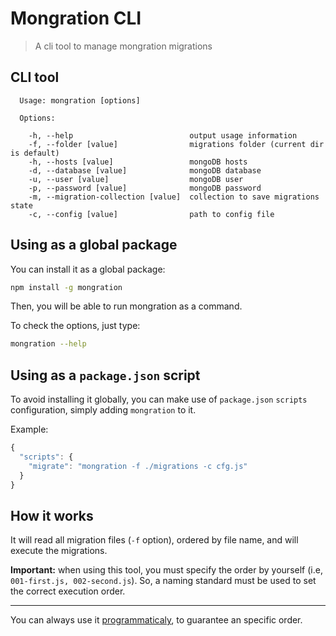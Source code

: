 # Mongration CLI

> A cli tool to manage mongration migrations

## CLI tool

```
  Usage: mongration [options]

  Options:

    -h, --help                          output usage information
    -f, --folder [value]                migrations folder (current dir is default)
    -h, --hosts [value]                 mongoDB hosts
    -d, --database [value]              mongoDB database
    -u, --user [value]                  mongoDB user
    -p, --password [value]              mongoDB password
    -m, --migration-collection [value]  collection to save migrations state
    -c, --config [value]                path to config file
```

## Using as a global package

You can install it as a global package:

```bash
npm install -g mongration
```

Then, you will be able to run mongration as a command.

To check the options, just type:

```bash
mongration --help
```

## Using as a `package.json` script

To avoid installing it globally, you can make use of `package.json` `scripts`
configuration, simply adding `mongration` to it.

Example:

```javascript
{
  "scripts": {
    "migrate": "mongration -f ./migrations -c cfg.js"
  }
}
```

## How it works

It will read all migration files (`-f` option), ordered by file name, and will
execute the migrations.

**Important:** when using this tool, you must specify the order by yourself (i.e, `001-first.js, 002-second.js`).
So, a naming standard must be used to set the correct execution order.

---

You can always use it [programmaticaly](../README.md), to guarantee an specific order.
